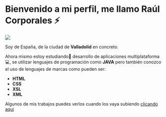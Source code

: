 <!--
**RaulCorp/RaulCorp** is a ✨ _special_ ✨ repository because its `README.md` (this file) appears on your GitHub profile.

Here are some ideas to get you started:

- 🔭 I’m currently working on ...
- 🌱 I’m currently learning ...
- 👯 I’m looking to collaborate on ...
- 🤔 I’m looking for help with ...
- 💬 Ask me about ...
- 📫 How to reach me: ...
- 😄 Pronouns: ...
- ⚡ Fun fact: ...
-->

# Bienvenido a mi perfil, me llamo Raúl Corporales :zap:
![](https://github.com/RaulCorp/Imagen-GIF/blob/main/Metroidvania_Interior.gif)

Soy de España, de la ciudad de **Valladolid** en concreto. 

Ahora mismo estoy estudiando:school_satchel: desarrollo de aplicaciones multiplataforma :computer:, se utilizar lenguajes de programación como **JAVA** pero también conozco el uso de lenguajes de marcas como pueden ser:
* **HTML**
* **CSS**
* **XSL**
* **XML**

Algunos de mis trabajos puedes verlos cuando los vaya subiendo [clicando aqui](https://github.com/RaulCorp)

